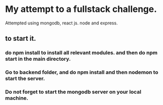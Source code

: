 # My attempt to a fullstack challenge.
 Attempted using mongodb, react js. node and express.
 ## to start it.
 ### do npm install to install all relevant modules. and then do npm start in the main directory.
 ### Go to backend folder, and do npm install and then nodemon to start the server. 
 ### Do not forget to start the mongodb server on your local machine.
